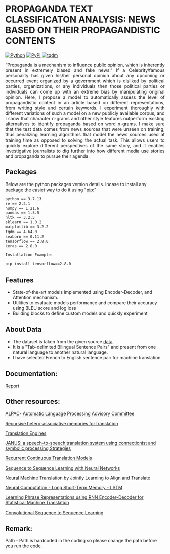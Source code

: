 # PROPAGANDA TEXT CLASSIFICATON ANALYSIS: NEWS BASED ON THEIR PROPAGANDISTIC CONTENTS
[![Python](https://warehouse-camo.ingress.cmh1.psfhosted.org/582ab2eba9d0e0f4acbea2fd883f604349908147/68747470733a2f2f696d672e736869656c64732e696f2f707970692f707976657273696f6e732f74656e736f72666c6f772e7376673f7374796c653d706c6173746963)](https://pypi.org/project/tensorflow/2.8.0/)
[![PyPI](https://warehouse-camo.ingress.cmh1.psfhosted.org/76cd0764983d405a55b91b028b8ea467797f1816/68747470733a2f2f62616467652e667572792e696f2f70792f74656e736f72666c6f772e737667)](https://pypi.org/project/tensorflow/2.8.0/)
[![tqdm](https://warehouse-camo.ingress.cmh1.psfhosted.org/6c7e16a4732b3e24d08c464d155bde3b89d95f80/68747470733a2f2f696d672e736869656c64732e696f2f707970692f707976657273696f6e732f7471646d2e7376673f6c6f676f3d707974686f6e266c6f676f436f6c6f723d7768697465)](https://pypi.org/project/tqdm/4.64.0/)


<p align="justify">
    “Propaganda is a mechanism to influence public opinion, which is inherently present in extremely biased and fake news.” If a Celebrity/famous personality has given his/her personal opinion about any upcoming or occurred event organized by a government which is disliked by political parties, organizations, or any individuals then those political parties or individuals can come up with an extreme bias by manipulating original opinion. Here, I propose a model to automatically assess the level of propagandistic content in an article based on different representations, from writing style and certain keywords. I experiment thoroughly with different variations of such a model on a new publicly available corpus, and I show that character n-grams and other style features outperform existing alternatives to identify propaganda based on word n-grams. I make sure that the test data comes from news sources that were unseen on training, thus penalizing learning algorithms that model the news sources used at training time as opposed to solving the actual task. This allows users to quickly explore different perspectives of the same story, and it enables investigative journalists to dig further into how different media use stories and propaganda to pursue their agenda.
</p>

## Packages

Below are the python packages version details. Incase to install any package the easiet way to do it using "pip:"

```bash
python == 3.7.13
re == 2.2.1       
numpy == 1.21.6       
pandas == 1.3.5        
nltk == 3.2.5
sklearn == 1.0.2
matplotlib == 3.2.2
tqdm == 4.64.0
seaborn == 0.11.2
tensorflow == 2.8.0
keras == 2.8.0

Installation Example:

pip install tensorflow==2.8.0
```

## Features

* State-of-the-art models implemented using Encoder-Decoder, and Attention mechanism.
* Utilities to evaluate models performance and compare their accuracy using BLEU score and log loss
* Building blocks to define custom models and quickly experiment

## About Data

* The dataset is taken from the given source [data](http://www.manythings.org/anki/).
* It is a "Tab-delimited Bilingual Sentence Pairs" and present from one natural language to another natural language.
* I have selected French to English sentence pair for machine translation.



## Documentation:

[Report](https://github.com/mofasa-20/dd-Techniques/blob/main/Report/MRP_Project_Report_Mohammed_Abdul_Faheem.pdf)

## Other resources:
[ALPAC- Automatic Language Processing Advisory Committee](https://en.wikipedia.org/wiki/ALPAC)


[Recursive hetero-associative memories for translation](https://citeseerx.ist.psu.edu/viewdoc/download?doi=10.1.1.43.1968&rep=rep1&type=pdf)

[Translation Engines](https://www.academia.edu/5965803/Translation_Engines_Techniques_for_Machine_Translation_Arturo_Trujillo_Springer_Verlag_Applied_Computing_Heidelberg_1999_ISBN_1_85233_057_0111)

[JANUS: a speech-to-speech translation system using connectionist and symbolic processing Strategies](https://isl.anthropomatik.kit.edu/downloads/CP_1991_JANUS-_A_Speech-to-Speech_Translation_System_Using_Connectionist_and_Symbolic_Processing_Strategies(1).pdf)

[Recurrent Continuous Translation Models](https://aclanthology.org/D13-1176/)

[Sequence to Sequence Learning with Neural Networks](https://proceedings.neurips.cc/paper/2014/file/a14ac55a4f27472c5d894ec1c3c743d2-Paper.pdf)

[Neural Machine Translation by Jointly Learning to Align and Translate](https://arxiv.org/abs/1409.0473#)

[Neural Computation - Long Short-Term Memory - LSTM ](https://direct.mit.edu/neco/article-abstract/9/8/1735/6109/Long-Short-Term-Memory?redirectedFrom=fulltext)

[Learning Phrase Representations using RNN Encoder-Decoder for Statistical Machine Translation](https://arxiv.org/abs/1406.1078)

[Convolutional Sequence to Sequence Learning](https://arxiv.org/abs/1705.03122)


## Remark:
Path - Path is hardcoded in the coding so please change the path before you run the code.


